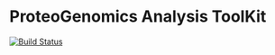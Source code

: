 ProteoGenomics Analysis ToolKit
===============================

[![Build Status](https://travis-ci.org/bigbio/pgatk.svg?branch=master)](https://travis-ci.org/bigbio/pgatk)

